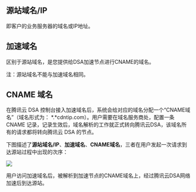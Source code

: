 ## 源站域名/IP

即客户的业务服务器的域名或IP地址。



## 加速域名

区别于源站域名，是您提供给DSA加速节点进行CNAME的域名。

注：源站域名不能与加速域名相同。



## CNAME 域名

在腾讯云 DSA 控制台接入加速域名后，系统会给对应的域名分配一个“CNAME域名”（域名形式为： \*.\*cdntip.com）。用户需要在域名服务商处，配置一条 CNAME 记录，记录生效后，域名解析的工作就正式转向腾讯云DSA，该域名所有的请求都将转向腾讯云 DSA 的节点。



下图描述了**源站域名/IP**、**加速域名**、**CNAME域名**，三者在用户发起一次请求到达源站过程中出现的次序：

![](https://mc.qcloudimg.com/static/img/86e3c5c7f5cdbbe229d4c3850abac1be/image.png)

用户访问加速域名后，被解析到加速节点的CNAME域名上，经过腾讯云DSA网络加速后到达源站。


